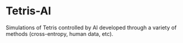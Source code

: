 Tetris-AI
=========

Simulations of Tetris controlled by AI developed through a variety of methods (cross-entropy, human data, etc).


